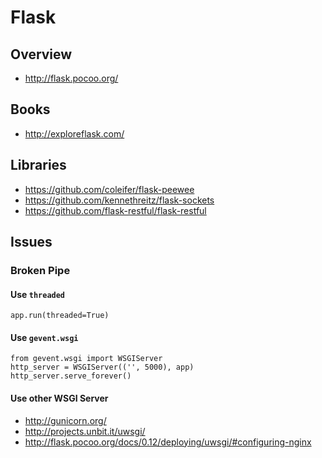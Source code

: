 # Flask


## Overview

- http://flask.pocoo.org/


## Books

- http://exploreflask.com/


## Libraries

- https://github.com/coleifer/flask-peewee
- https://github.com/kennethreitz/flask-sockets
- https://github.com/flask-restful/flask-restful


## Issues

### Broken Pipe

#### Use `threaded`

    app.run(threaded=True)

#### Use `gevent.wsgi` 

    from gevent.wsgi import WSGIServer
    http_server = WSGIServer(('', 5000), app)
    http_server.serve_forever()

#### Use other WSGI Server

- http://gunicorn.org/
- http://projects.unbit.it/uwsgi/
- http://flask.pocoo.org/docs/0.12/deploying/uwsgi/#configuring-nginx

